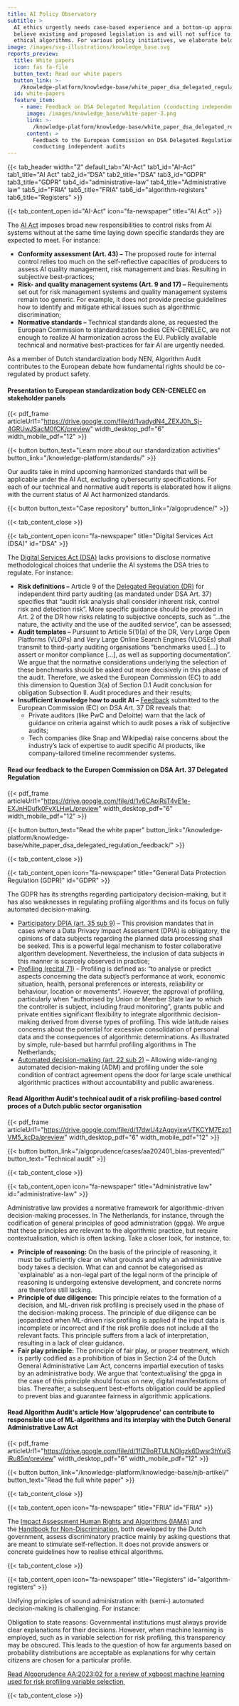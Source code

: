 ```yaml
---
title: AI Policy Observatory
subtitle: >
  AI ethics urgently needs case-based experience and a bottom-up approach. We
  believe existing and proposed legislation is and will not suffice to realize
  ethical algorithms. For various policy initiatives, we elaborate below why.
image: /images/svg-illustrations/knowledge_base.svg
reports_preview:
  title: White papers
  icon: fas fa-file
  button_text: Read our white papers
  button_link: >-
    /knowledge-platform/knowledge-base/white_paper_dsa_delegated_regulation_feedback/
  id: white-papers
  feature_item:
    - name: Feedback on DSA Delegated Regulation (conducting independent audits)
      image: /images/knowledge_base/white-paper-3.png
      link: >-
        /knowledge-platform/knowledge-base/white_paper_dsa_delegated_regulation_feedback/
      content: >
        Feedback to the European Commission on DSA Delegated Regulation –
        conducting independent audits
---
```


{{< tab_header width="2" default_tab="AI-Act" tab1_id="AI-Act" tab1_title="AI Act" tab2_id="DSA" tab2_title="DSA" tab3_id="GDPR" tab3_title="GDPR" tab4_id="administrative-law" tab4_title="Administrative law" tab5_id="FRIA" tab5_title="FRIA" tab6_id="algorithm-registers" tab6_title="Registers" >}}

{{< tab_content_open id="AI-Act" icon="fa-newspaper" title="AI Act" >}}

The <a href="https://eur-lex.europa.eu/legal-content/EN/TXT/?qid=1623335154975&uri=CELEX%3A52021PC0206" target="_blank">AI Act</a> imposes broad new responsibilities to control risks from AI systems without at the same time laying down specific standards they are expected to meet. For instance:

* **Conformity assessment (Art. 43) –** The proposed route for internal control relies too much on the self-reflective capacities of producers to assess AI quality management, risk management and bias. Resulting in subjective best-practices;
* **Risk- and quality management systems (Art. 9 and 17) –** Requirements set out for risk management systems and quality management systems remain too generic. For example, it does not provide precise guidelines how to identify and mitigate ethical issues such as algorithmic discrimination;
* **Normative standards –** Technical standards alone, as requested the European Commission to standardization bodies CEN-CENELEC, are not enough to realize AI harmonization across the EU. Publicly available technical and normative best-practices for fair AI are urgently needed.

As a member of Dutch standardization body NEN, Algorithm Audit contributes to the European debate how fundamental rights should be co-regulated by product safety.

#### Presentation to European standardization body CEN-CENELEC on stakeholder panels

{{< pdf_frame articleUrl1="https://drive.google.com/file/d/1vadydN4_ZEXJ0h_Sj-4GRUwJSacM0fCK/preview" width_desktop_pdf="6" width_mobile_pdf="12" >}}

{{< button button_text="Learn more about our standardization activities" button_link="/knowledge-platform/standards/" >}}

Our audits take in mind upcoming harmonized standards that will be applicable under the AI Act, excluding  cybersecurity specifications. For each of our technical and normative audit reports is elaborated how it aligns with the current status of AI Act harmonized standards.

{{< button button_text="Case repository" button_link="/algoprudence/" >}}

{{< tab_content_close >}}

{{< tab_content_open icon="fa-newspaper" title="Digital Services Act (DSA)" id="DSA" >}}

The [Digital Services Act (DSA)](https://eur-lex.europa.eu/legal-content/EN/TXT/PDF/?uri=CELEX:52020PC0825) lacks provisions to disclose normative methodological choices that underlie the AI systems the DSA tries to regulate. For instance:

* **Risk definitions –** Article 9 of the <a href="https://ec.europa.eu/info/law/better-regulation/have-your-say/initiatives/13626-Digital-Services-Act-conducting-independent-audits_en" target="_blank">Delegated Regulation (DR)</a> for independent third party auditing (as mandated under DSA Art. 37) specifies that “audit risk analysis shall consider inherent risk, control risk and detection risk”. More specific guidance should be provided in Art. 2 of the DR how risks relating to subjective concepts, such as “…the nature, the activity and the use of the audited service”, can be assessed;
* **Audit templates –** Pursuant to Article 5(1)(a) of the DR, Very Large Open Platforms (VLOPs) and Very Large Online Search Engines (VLOSEs) shall transmit to third-party auditing organisations “benchmarks used \[…] to assert or monitor compliance \[…], as well as supporting documentation”. We argue that the normative considerations underlying the selection of these benchmarks should be asked out more decisively in this phase of the audit. Therefore, we asked the European Commission (EC) to add this dimension to Question 3(a) of Section D.1 Audit conclusion for obligation Subsection II. Audit procedures and their results;
* **Insufficient knowledge how to audit AI –** <a href="https://ec.europa.eu/info/law/better-regulation/have-your-say/initiatives/13626-Digital-Services-Act-conducting-independent-audits/feedback_en?p_id=32081201" target="_blank">Feedback</a> submitted to the European Commission (EC) on DSA Art. 37 DR reveals that:
  * Private auditors (like PwC and Deloitte) warn that the lack of guidance on criteria against which to audit poses a risk of subjective audits;
  * Tech companies (like Snap and Wikipedia) raise concerns about the industry’s lack of expertise to audit specific AI products, like company-tailored timeline recommender systems.

#### Read our feedback to the Europen Commission on DSA Art. 37 Delegated Regulation

{{< pdf_frame articleUrl1="https://drive.google.com/file/d/1v6CApiRsT4vE1e-EXJnHDufk0FyXLHwL/preview" width_desktop_pdf="6" width_mobile_pdf="12" >}}

{{< button button_text="Read the white paper" button_link="/knowledge-platform/knowledge-base/white_paper_dsa_delegated_regulation_feedback/" >}}

{{< tab_content_close >}}

{{< tab_content_open icon="fa-newspaper" title="General Data Protection Regulation (GDPR)" id="GDPR" >}}

The GDPR has its strengths regarding participatory decision-making, but it has also weaknesses in regulating profiling algorithms and its focus on fully automated decision-making.

* <a href="https://gdpr-info.eu/art-35-gdpr/" target="\_blank"> Participatory DPIA (art. 35 sub 9)</a> – This provision mandates that in cases where a Data Privacy Impact Assessment (DPIA) is obligatory, the opinions of data subjects regarding the planned data processing shall be seeked. This is a powerful legal mechanism to foster collaborative algorithm development. Nevertheless, the inclusion of data subjects in this manner is scarcely observed in practice;
* <a href="https://gdpr-info.eu/recitals/no-71/" target="\_blank"> Profiling (recital 71)</a> – Profiling is defined as: “to analyse or predict aspects concerning the data subject’s performance at work, economic situation, health, personal preferences or interests, reliability or behaviour, location or movements”. However, the approval of profiling, particularly when “authorised by Union or Member State law to which the controller is subject, including fraud monitoring”, grants public and private entities significant flexibility to integrate algorithmic decision-making derived from diverse types of profiling. This wide latitude raises concerns about the potential for excessive consolidation of personal data and the consequences of algorithmic determinations. As illustrated by simple, rule-based but harmful profiling algorithms in The Netherlands;
* <a href="https://gdpr-info.eu/art-22-gdpr/" target="\_blank"> Automated decision-making (art. 22 sub 2)</a> – Allowing wide-ranging automated decision-making (ADM) and profiling under the sole condition of contract agreement opens the door for large scale unethical algorithmic practices without accountability and public awareness.

#### Read Algorithm Audit's technical audit of a risk profiling-based control proces of a Dutch public sector organisation

{{< pdf_frame articleUrl1="https://drive.google.com/file/d/17dwU4zAqpyixwVTKCYM7Ezq1VM5_kcDa/preview" width_desktop_pdf="6" width_mobile_pdf="12" >}}

{{< button button_link="/algoprudence/cases/aa202401_bias-prevented/" button_text="Technical audit" >}}

{{< tab_content_close >}}

{{< tab_content_open icon="fa-newspaper" title="Administrative law" id="administrative-law" >}}

Administrative law provides a normative framework for algorithmic-driven decision-making processes. In The Netherlands, for instance, through the codification of general principles of good administration (gpga). We argue that these principles are relevant to the algorithmic practice, but require contextualisation, which is often lacking. Take a closer look, for instance, to:

* **Principle of reasoning:** On the basis of the principle of reasoning, it must be sufficiently clear on what grounds and why an administrative body takes a decision. What can and cannot be categorised as 'explainable' as a non-legal part of the legal norm of the principle of reasoning is undergoing extensive development, and concrete norms are therefore still lacking.
* **Principle of due diligence:** This principle relates to the formation of a decision, and ML-driven risk profiling is precisely used in the phase of the decision-making process. The principle of due diligence can be jeopardized when ML-driven risk profiling is applied if the input data is incomplete or incorrect and if the risk profile does not include all the relevant facts. This principle suffers from a lack of interpretation, resulting in a lack of clear guidance.
* **Fair play principle:** The principle of fair play, or proper treatment, which is partly codified as a prohibition of bias in Section 2:4 of the Dutch General Administrative Law Act, concerns impartial execution of tasks by an administrative body. We argue that ‘contextualising’ the gpga in the case of this principle should focus on new, digital manifestations of bias. Thereafter, a subsequent best-efforts obligation could be applied to prevent bias and guarantee fairness in algorithmic applications.

#### Read Algorithm Audit's article How ‘algoprudence’ can contribute to responsible use of ML-algorithms and its interplay with the Dutch General Administrative Law Act

{{< pdf_frame articleUrl1="https://drive.google.com/file/d/1fIZ9oRTULNOlgzk6Dwsr3hYujSiRu85n/preview" width_desktop_pdf="6" width_mobile_pdf="12" >}}

{{< button button_link="/knowledge-platform/knowledge-base/njb-artikel/" button_text="Read the full white paper" >}}

{{< tab_content_close >}}

{{< tab_content_open icon="fa-newspaper" title="FRIA" id="FRIA" >}}

The [Impact Assessment Human Rights and Algorithms (IAMA)](https://www.rijksoverheid.nl/documenten/rapporten/2021/02/25/impact-assessment-mensenrechten-en-algoritmes) and the [Handbook for Non-Discrimination](https://www.rijksoverheid.nl/documenten/rapporten/2021/06/10/handreiking-non-discriminatie-by-design), both developed by the Dutch government, assess discriminatory practice mainly by asking questions that are meant to stimulate self-reflection. It does not provide answers or concrete guidelines how to realise ethical algorithms.

{{< tab_content_close >}}

{{< tab_content_open icon="fa-newspaper" title="Registers" id="algorithm-registers" >}}

Unifying principles of sound administration with (semi-) automated decision-making is challenging. For instance:

Obligation to state reasons: Governmental institutions must always provide clear explanations for their decisions. However, when machine learning is employed, such as in variable selection for risk profiling, this transparency may be obscured. This leads to the question of how far arguments based on probability distributions are acceptable as explanations for why certain citizens are chosen for a particular profile.

[Read Algoprudence AA:2023:02 for a review of xgboost machine learning used for risk profiling variable selection ](http://localhost:1313/algoprudence/cases/risk-profiling-for-social-welfare-reexamination-aa202302/)

{{< tab_content_close >}}
